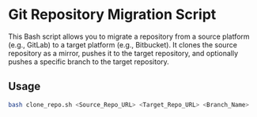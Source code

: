 # Git Repository Migration Script

This Bash script allows you to migrate a repository from a source platform (e.g., GitLab) to a target platform (e.g., Bitbucket). It clones the source repository as a mirror, pushes it to the target repository, and optionally pushes a specific branch to the target repository.

## Usage

```bash
bash clone_repo.sh <Source_Repo_URL> <Target_Repo_URL> <Branch_Name>

```
